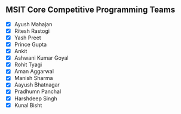 ## MSIT Core Competitive Programming Teams
- [x] Ayush Mahajan  
- [x] Ritesh Rastogi
- [x] Yash Preet
- [x] Prince Gupta
- [x] Ankit
- [x] Ashwani Kumar Goyal
- [x] Rohit Tyagi
- [x] Aman Aggarwal
- [x] Manish Sharma
- [x] Aayush Bhatnagar
- [x] Pradhumn Panchal
- [x] Harshdeep Singh
- [x] Kunal Bisht
